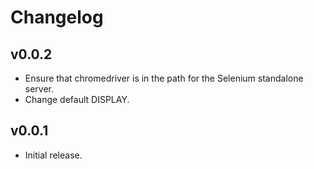 Changelog
=========

v0.0.2
------

  * Ensure that chromedriver is in the path for the Selenium standalone server.
  * Change default DISPLAY.

v0.0.1
------

  * Initial release.
